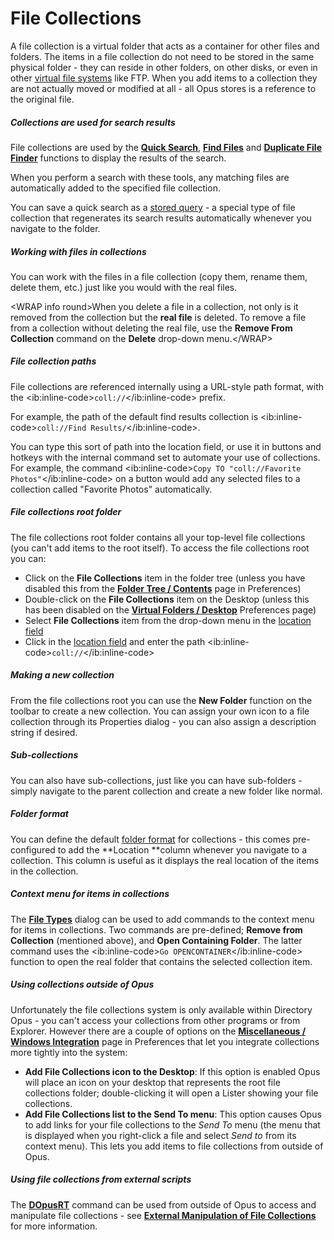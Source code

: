 # File Collections

A file collection is a virtual folder that acts as a container for other files and folders. The items in a file collection do not need to be stored in the same physical folder - they can reside in other folders, on other disks, or even in other [virtual file systems](/Manual/basic_concepts/virtual_file_system/RAEDME.md) like FTP. When you add items to a collection they are not actually moved or modified at all - all Opus stores is a reference to the original file.

##### Collections are used for search results

File collections are used by the **[Quick Search](../searching_and_filtering/windows_search.md)**, **[Find Files](../searching_and_filtering/find_files/RAEDME.md)** and **[Duplicate File Finder](/Manual/additional_functionality/duplicate_file_finder.md)** functions to display the results of the search.

When you perform a search with these tools, any matching files are automatically added to the specified file collection.

You can save a quick search as a [stored query](/Manual/basic_concepts/virtual_file_system/file_collections/stored_queries.md) - a special type of file collection that regenerates its search results automatically whenever you navigate to the folder.

##### Working with files in collections

You can work with the files in a file collection (copy them, rename them, delete them, etc.) just like you would with the real files.

\<WRAP info round\>When you delete a file in a collection, not only is it removed from the collection but the **real file** is deleted. To remove a file from a collection without deleting the real file, use the **Remove From Collection** command on the **Delete** drop-down menu.\</WRAP\>

##### File collection paths

File collections are referenced internally using a URL-style path format, with the \<ib:inline-code\>`coll://`\</ib:inline-code\> prefix.

For example, the path of the default find results collection is \<ib:inline-code\>`coll://Find Results/`\</ib:inline-code\>.

You can type this sort of path into the location field, or use it in buttons and hotkeys with the internal command set to automate your use of collections. For example, the command \<ib:inline-code\>`Copy TO "coll://Favorite Photos"`\</ib:inline-code\> on a button would add any selected files to a collection called "Favorite Photos" automatically.

##### File collections root folder

The file collections root folder contains all your top-level file collections (you can't add items to the root itself). To access the file collections root you can:

- Click on the **File Collections** item in the folder tree (unless you have disabled this from the **[Folder Tree / Contents](/Manual/preferences/preferences_categories/folder_tree/contents.md)** page in Preferences)
- Double-click on the **File Collections** item on the Desktop (unless this has been disabled on the **[Virtual Folders / Desktop](/Manual/preferences/preferences_categories/folders/virtual_folders/desktop.md)** Preferences page)
- Select **File Collections** item from the drop-down menu in the [location field](../the_lister/navigation/breadcrumbs_location_field.md)
- Click in the [location field](../the_lister/navigation/breadcrumbs_location_field.md) and enter the path \<ib:inline-code\>`coll://`\</ib:inline-code\>

##### Making a new collection

From the file collections root you can use the **New Folder** function on the toolbar to create a new collection. You can assign your own icon to a file collection through its Properties dialog - you can also assign a description string if desired.

##### Sub-collections

You can also have sub-collections, just like you can have sub-folders - simply navigate to the parent collection and create a new folder like normal.

##### Folder format

You can define the default [folder format](../folder_options/RAEDME.md) for collections - this comes pre-configured to add the **Location **column whenever you navigate to a collection. This column is useful as it displays the real location of the items in the collection.

##### Context menu for items in collections

The **[File Types](/Manual/file_types/RAEDME.md)** dialog can be used to add commands to the context menu for items in collections. Two commands are pre-defined; **Remove from Collection** (mentioned above), and **Open Containing Folder**. The latter command uses the \<ib:inline-code\>`Go OPENCONTAINER`\</ib:inline-code\> function to open the real folder that contains the selected collection item.

##### Using collections outside of Opus

Unfortunately the file collections system is only available within Directory Opus - you can't access your collections from other programs or from Explorer. However there are a couple of options on the **[Miscellaneous / Windows Integration](/Manual/preferences/preferences_categories/miscellaneous/windows_integration/RAEDME.md)** page in Preferences that let you integrate collections more tightly into the system:

- **Add File Collections icon to the Desktop**: If this option is enabled Opus will place an icon on your desktop that represents the root file collections folder; double-clicking it will open a Lister showing your file collections.
- **Add File Collections list to the Send To menu**: This option causes Opus to add links for your file collections to the *Send To* menu (the menu that is displayed when you right-click a file and select *Send to* from its context menu). This lets you add items to file collections from outside of Opus.

##### Using file collections from external scripts

The **[DOpusRT](/Manual/reference/dopusrt_reference/RAEDME.md)** command can be used from outside of Opus to access and manipulate file collections - see **[External Manipulation of File Collections](/Manual/reference/dopusrt_reference/external_manipulation_of_file_collections.md)** for more information.
